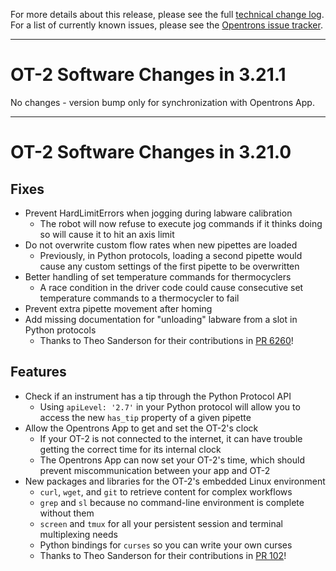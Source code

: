 For more details about this release, please see the full [technical change
log][]. For a list of currently known issues, please see the [Opentrons issue tracker][].

[technical change log]: https://github.com/Opentrons/opentrons/blob/edge/CHANGELOG.md
[opentrons issue tracker]: https://github.com/Opentrons/opentrons/issues?q=is%3Aopen+is%3Aissue+label%3Abug

---

# OT-2 Software Changes in 3.21.1

No changes - version bump only for synchronization with Opentrons App.

---

# OT-2 Software Changes in 3.21.0

## Fixes

- Prevent HardLimitErrors when jogging during labware calibration
  - The robot will now refuse to execute jog commands if it thinks doing so will cause it to hit an axis limit
- Do not overwrite custom flow rates when new pipettes are loaded
  - Previously, in Python protocols, loading a second pipette would cause any custom settings of the first pipette to be overwritten
- Better handling of set temperature commands for thermocyclers
  - A race condition in the driver code could cause consecutive set temperature commands to a thermocycler to fail
- Prevent extra pipette movement after homing
- Add missing documentation for "unloading" labware from a slot in Python protocols
  - Thanks to Theo Sanderson for their contributions in [PR 6260][]!

[pr 6260]: https://github.com/Opentrons/opentrons/pull/6260

## Features

- Check if an instrument has a tip through the Python Protocol API
  - Using `apiLevel: '2.7'` in your Python protocol will allow you to access the new `has_tip` property of a given pipette
- Allow the Opentrons App to get and set the OT-2's clock
  - If your OT-2 is not connected to the internet, it can have trouble getting the correct time for its internal clock
  - The Opentrons App can now set your OT-2's time, which should prevent miscommunication between your app and OT-2
- New packages and libraries for the OT-2's embedded Linux environment
  - `curl`, `wget`, and `git` to retrieve content for complex workflows
  - `grep` and `sl` because no command-line environment is complete without them
  - `screen` and `tmux` for all your persistent session and terminal multiplexing needs
  - Python bindings for `curses` so you can write your own curses
  - Thanks to Theo Sanderson for their contributions in [PR 102][]!

[pr 102]: https://github.com/Opentrons/buildroot/pull/102
